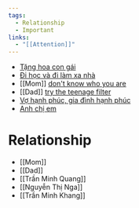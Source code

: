 ```yaml
---
tags:
  - Relationship
  - Important
links:
  - "[[Attention]]"
---
```

- [Tặng hoa con gái](https://www.tiktok.com/@vickygiap/video/7344630003268652295)
- [Đi học và đi làm xa nhà](https://www.tiktok.com/@embedanglonn/photo/7337304439239298305)
- [[Mom]] [don't know who you are](https://www.tiktok.com/@blesstune/video/7106201480738262277)
- [[Dad]] [try the teenage filter ](https://www.tiktok.com/@brianperera/video/7202373024241241390)
- [Vợ hạnh phúc, gia đình hạnh phúc](https://www.tiktok.com/@ttnthuy923/photo/7270420172584930565)
- [Anh chị em](https://www.tiktok.com/@trdhuog222/video/7337185803237379336)

# Relationship

- [[Mom]]
- [[Dad]]
- [[Trần Minh Quang]]
- [[Nguyễn Thị Nga]]
- [[Trần Minh Khang]]